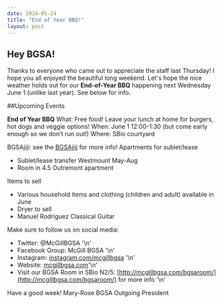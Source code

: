 ```yaml
---
date: 2016-05-24
title: "End of Year BBQ!"
layout: post
---
```



## Hey BGSA!
 
Thanks to everyone who came out to appreciate the staff last Thursday! I hope you all enjoyed the beautiful long weekend. 
Let's hope the nice weather holds out for our **End-of-Year BBQ** happening next Wednesday June 1 (unlike last year).  See below for info.
 
##Upcoming Events
   
**End of Year BBQ**
What: Free food! Leave your lunch at home for burgers, hot dogs and veggie options!
When: June 1 12:00-1:30 (but come early enough so we don’t run out!)
Where: SBio courtyard
 
BGSAjiji: see the [BGSAjiji](https://docs.google.com/spreadsheets/d/1s9BcBibvzUni4RXZ90X5_LQtxD_19S6mxys_-VmQ1CM/edit?pli=1#gid=0) for more info!
Apartments for sublet/lease
 - Sublet/lease transfer Westmount May-Aug
 - Room in 4.5 Outremont apartment

Items to sell
 - Various household items and clothing (children and adult) available in June
 - Dryer to sell
 - Manuel Rodriguez Classical Guitar

Make sure to follow us on social media:
 - Twitter: @McGillBGSA '\n'
 - Facebook Group: McGill BGSA '\n'
 - Instagram: [instagram.com/mcgillbgsa](instagram.com/mcgillbgsa) '\n'
 - Website: [mcgillbgsa.com](mcgillbgsa.com)'\n'
 - Visit our BGSA Room in SBio N2/5: [http://mcgillbgsa.com/bgsaroom/](http://mcgillbgsa.com/bgsaroom/) for more info '\n'
 
Have a good week!
Mary-Rose
BGSA Outgoing President
